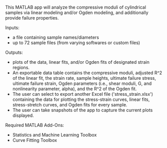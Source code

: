 This MATLAB app will analyze the compressive moduli of cylindrical samples via linear modeling and/or Ogden modeling, and additionally provide failure properties.

Inputs: 
- a file containing sample names/diameters
- up to 72 sample files (from varying softwares or custom files)

Outputs: 
- plots of the data, linear fits, and/or Ogden fits of designated strain regions. 
- An exportable data table contains the compressive moduli, adjusted R^2 of the linear fit, the strain rate, sample heights, ultimate failure stress, ultimate failure strain, Ogden parameters (i.e., shear moduli, G, and nonlinearity parameter, alpha), and the R^2 of the Ogden fit. 
- The user can select to export another Excel file ('stress_strain.xlsx') containing the data for plotting the stress-strain curves, linear fits, stress-stretch curves, and Ogden fits for every sample. 
- The user can take snapshots of the app to capture the current plots displayed.

Required MATLAB Add-Ons:
- Statistics and Machine Learning Toolbox
- Curve Fitting Toolbox
